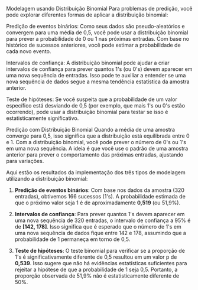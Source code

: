 Modelagem usando Distribuição Binomial
Para problemas de predição, você pode explorar diferentes formas de aplicar a distribuição binomial:

Predição de eventos binários: Como seus dados são pseudo-aleatórios e convergem para uma média de 0,5, você pode usar a distribuição binomial para prever a probabilidade de 0 ou 1 nas próximas entradas. Com base no histórico de sucessos anteriores, você pode estimar a probabilidade de cada novo evento.

Intervalos de confiança: A distribuição binomial pode ajudar a criar intervalos de confiança para prever quantos 1's (ou 0's) devem aparecer em uma nova sequência de entradas. Isso pode te auxiliar a entender se uma nova sequência de dados segue a mesma tendência estatística da amostra anterior.

Teste de hipóteses: Se você suspeita que a probabilidade de um valor específico está desviando de 0,5 (por exemplo, que mais 1's ou 0's estão ocorrendo), pode usar a distribuição binomial para testar se isso é estatisticamente significativo.

Predição com Distribuição Binomial
Quando a média de uma amostra converge para 0,5, isso significa que a distribuição está equilibrada entre 0 e 1. Com a distribuição binomial, você pode prever o número de 0's ou 1's em uma nova sequência. A ideia é que você use o padrão de uma amostra anterior para prever o comportamento das próximas entradas, ajustando para variações.

Aqui estão os resultados da implementação dos três tipos de modelagem utilizando a distribuição binomial:

1. **Predição de eventos binários**: Com base nos dados da amostra (320 entradas), obtivemos 166 sucessos (1's). A probabilidade estimada de que o próximo valor seja 1 é de aproximadamente **0,519** (ou 51,9%).

2. **Intervalos de confiança**: Para prever quantos 1's devem aparecer em uma nova sequência de 320 entradas, o intervalo de confiança a 95% é de **[142, 178]**. Isso significa que é esperado que o número de 1's em uma nova sequência de dados fique entre 142 e 178, assumindo que a probabilidade de 1 permaneça em torno de 0,5.

3. **Teste de hipóteses**: O teste binomial para verificar se a proporção de 1's é significativamente diferente de 0,5 resultou em um valor p de **0,539**. Isso sugere que não há evidências estatísticas suficientes para rejeitar a hipótese de que a probabilidade de 1 seja 0,5. Portanto, a proporção observada de 51,9% não é estatisticamente diferente de 50%.

